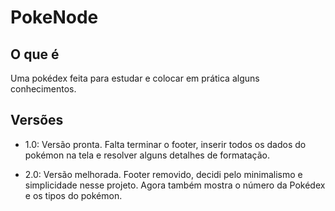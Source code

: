 # PokeNode

## O que é
Uma pokédex feita para estudar e colocar em prática alguns conhecimentos.

## Versões

* 1.0: Versão pronta. Falta terminar o footer, inserir todos os dados do pokémon na tela e resolver alguns detalhes de formatação.

* 2.0: Versão melhorada. Footer removido, decidi pelo minimalismo e simplicidade nesse projeto. Agora também mostra o número da Pokédex e os tipos do pokémon.

